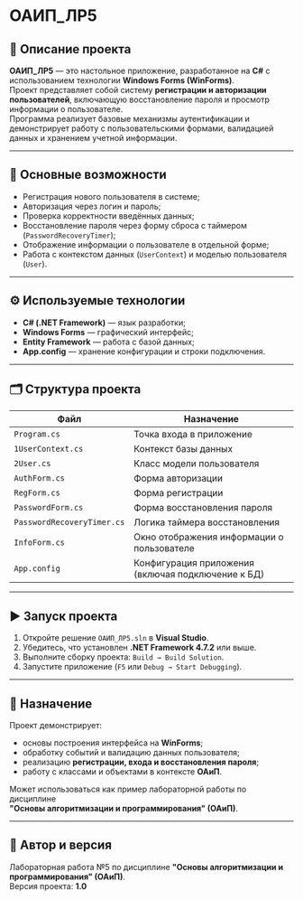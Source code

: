 # ОАИП_ЛР5

## 📘 Описание проекта
**ОАИП_ЛР5** — это настольное приложение, разработанное на **C#** с использованием технологии **Windows Forms (WinForms)**.  
Проект представляет собой систему **регистрации и авторизации пользователей**, включающую восстановление пароля и просмотр информации о пользователе.  
Программа реализует базовые механизмы аутентификации и демонстрирует работу с пользовательскими формами, валидацией данных и хранением учетной информации.

---

## 🧩 Основные возможности
- Регистрация нового пользователя в системе;  
- Авторизация через логин и пароль;  
- Проверка корректности введённых данных;  
- Восстановление пароля через форму сброса с таймером (`PasswordRecoveryTimer`);  
- Отображение информации о пользователе в отдельной форме;  
- Работа с контекстом данных (`UserContext`) и моделью пользователя (`User`).  

---

## ⚙️ Используемые технологии
- **C# (.NET Framework)** — язык разработки;  
- **Windows Forms** — графический интерфейс;  
- **Entity Framework** — работа с базой данных;  
- **App.config** — хранение конфигурации и строки подключения.  

---

## 🗂️ Структура проекта
| Файл | Назначение |
|------|-------------|
| `Program.cs` | Точка входа в приложение |
| `1UserContext.cs` | Контекст базы данных |
| `2User.cs` | Класс модели пользователя |
| `AuthForm.cs` | Форма авторизации |
| `RegForm.cs` | Форма регистрации |
| `PasswordForm.cs` | Форма восстановления пароля |
| `PasswordRecoveryTimer.cs` | Логика таймера восстановления |
| `InfoForm.cs` | Окно отображения информации о пользователе |
| `App.config` | Конфигурация приложения (включая подключение к БД) |

---

## ▶️ Запуск проекта
1. Откройте решение `ОАИП_ЛР5.sln` в **Visual Studio**.  
2. Убедитесь, что установлен **.NET Framework 4.7.2** или выше.  
3. Выполните сборку проекта: `Build → Build Solution`.  
4. Запустите приложение (`F5` или `Debug → Start Debugging`).  

---

## 🧠 Назначение
Проект демонстрирует:
- основы построения интерфейса на **WinForms**;  
- обработку событий и валидацию данных пользователя;  
- реализацию **регистрации, входа и восстановления пароля**;  
- работу с классами и объектами в контексте **ОАиП**.

Может использоваться как пример лабораторной работы по дисциплине  
**"Основы алгоритмизации и программирования" (ОАиП)**.

---

## 📅 Автор и версия
Лабораторная работа №5 по дисциплине **"Основы алгоритмизации и программирования" (ОАиП)**.  
Версия проекта: **1.0**
